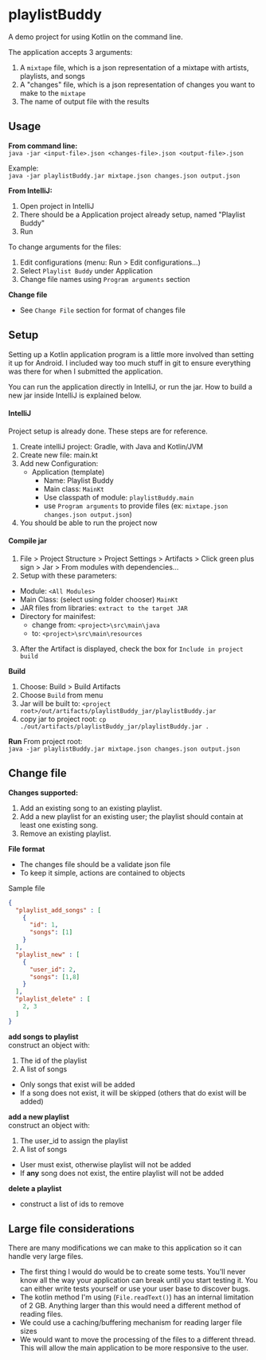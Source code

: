 
# playlistBuddy
A demo project for using Kotlin on the command line. 

The application accepts 3 arguments:
1. A `mixtape` file, which is a json representation of a mixtape with artists, playlists, and songs
2. A "changes" file, which is a json representation of changes you want to make to the `mixtape`
3. The name of output file with the results

## Usage

**From command line:**   
` java -jar <input-file>.json <changes-file>.json <output-file>.json `

Example:   
` java -jar playlistBuddy.jar mixtape.json changes.json output.json `

**From IntelliJ:**
1. Open project in IntelliJ
2. There should be a Application project already setup, named "Playlist Buddy"
3. Run

To change arguments for the files:
1. Edit configurations (menu: Run > Edit configurations...)
2. Select `Playlist Buddy` under Application
3. Change file names using `Program arguments` section

**Change file**
* See `Change File` section for format of changes file

## Setup

Setting up a Kotlin application program is a little more involved than setting it up for Android.
I included way too much stuff in git to ensure everything was there for when I submitted the application.

You can run the application directly in IntelliJ, or run the jar. How to build a new jar inside IntelliJ is explained below.

#### IntelliJ

Project setup is already done. These steps are for reference.
 1. Create intelliJ project: Gradle, with Java and Kotlin/JVM
 2. Create new file: main.kt
 3. Add new Configuration:
    - Application (template)
      - Name: Playlist Buddy
      - Main class: `MainKt`
      - Use classpath of module: `playlistBuddy.main`
      - use `Program arguments` to provide files (ex: `mixtape.json changes.json output.json`)
 4. You should be able to run the project now


#### Compile jar
1. File > Project Structure > Project Settings > Artifacts > Click green plus sign > Jar > From modules with dependencies...
2. Setup with these parameters:
  * Module: `<All Modules>`
  * Main Class: (select using folder chooser) `MainKt`
  * JAR files from libraries: `extract to the target JAR`
  * Directory for mainifest:
    * change from: `<project>\src\main\java`
    * to: `<project>\src\main\resources`
3. After the Artifact is displayed, check the box for `Include in project build`

**Build**
1. Choose: Build > Build Artifacts
2. Choose `Build` from menu
3. Jar will be built to: `<project root>/out/artifacts/playlistBuddy_jar/playlistBuddy.jar`
4. copy jar to project root: `cp ./out/artifacts/playlistBuddy_jar/playlistBuddy.jar .`

**Run**
From project root:   
`java -jar playlistBuddy.jar mixtape.json changes.json output.json`

## Change file

**Changes supported:**
1. Add an existing song to an existing playlist.
2. Add a new playlist for an existing user; the playlist should contain at least one existing song.
3. Remove an existing playlist.

**File format**
* The changes file should be a validate json file
* To keep it simple, actions are contained to objects


Sample file
```json
{
  "playlist_add_songs" : [
    {
      "id": 1,
      "songs": [1]
    }
  ],
  "playlist_new" : [
    {
      "user_id": 2,
      "songs": [1,8]
    }
  ],
  "playlist_delete" : [
    2, 3
  ]
}
```

**add songs to playlist**   
construct an object with:
1. The id of the playlist
2. A list of songs

* Only songs that exist will be added
* If a song does not exist, it will be skipped (others that do exist will be added)

**add a new playlist**   
construct an object with:
1. The user_id to assign the playlist
2. A list of songs

* User must exist, otherwise playlist will not be added
* If **any** song does not exist, the entire playlist will not be added

**delete a playlist**   
* construct a list of ids to remove


## Large file considerations
There are many modifications we can make to this application so it can handle very large files.

* The first thing I would do would be to create some tests. You'll never know all the way your application can break until you start testing it. You can either write tests yourself or use your user base to discover bugs.  
* The kotlin method I'm using (`File.readText()`) has an internal limitation of 2 GB. Anything larger than this would need a different method of reading files.
* We could use a caching/buffering mechanism for reading larger file sizes
* We would want to move the processing of the files to a different thread. This will allow the main application to be more responsive to the user.
